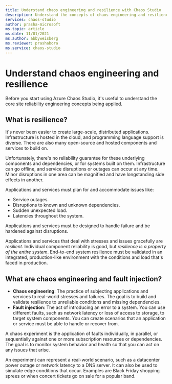 ```yaml
---
title: Understand chaos engineering and resilience with Chaos Studio
description: Understand the concepts of chaos engineering and resilience.
services: chaos-studio
author: prasha-microsoft
ms.topic: article
ms.date: 11/01/2021
ms.author: abbyweisberg
ms.reviewer: prashabora
ms.service: chaos-studio
---
```


# Understand chaos engineering and resilience

Before you start using Azure Chaos Studio, it's useful to understand the core site reliability engineering concepts being applied.

## What is resilience?

It's never been easier to create large-scale, distributed applications. Infrastructure is hosted in the cloud, and programming language support is diverse. There are also many open-source and hosted components and services to build on.

Unfortunately, there's no reliability guarantee for these underlying components and dependencies, or for systems built on them. Infrastructure can go offline, and service disruptions or outages can occur at any time. Minor disruptions in one area can be magnified and have longstanding side effects in another.

Applications and services must plan for and accommodate issues like:

- Service outages.
- Disruptions to known and unknown dependencies.
- Sudden unexpected load.
- Latencies throughout the system.

Applications and services must be designed to handle failure and be hardened against disruptions.

Applications and services that deal with stresses and issues gracefully are *resilient*. Individual component reliability is good, but *resilience is a property of the entire system*. End-to-end system resilience must be validated in an integrated, production-like environment with the conditions and load that's faced in production.

## What are chaos engineering and fault injection?

- **Chaos engineering**: The practice of subjecting applications and services to real-world stresses and failures. The goal is to build and validate resilience to unreliable conditions and missing dependencies.
- **Fault injection**: The act of introducing an error to a system. You can use different faults, such as network latency or loss of access to storage, to target system components. You can create scenarios that an application or service must be able to handle or recover from.

A chaos experiment is the application of faults individually, in parallel, or sequentially against one or more subscription resources or dependencies. The goal is to monitor system behavior and health so that you can act on any issues that arise.

An experiment can represent a real-world scenario, such as a datacenter power outage or network latency to a DNS server. It can also be used to simulate edge conditions that occur. Examples are Black Friday shopping sprees or when concert tickets go on sale for a popular band.
